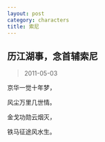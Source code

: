 ```yaml
---
layout: post
category: characters
title: 索尼
---
```


## 历江湖事，念首辅索尼 ##

> 2011-05-03

京华一觉十年梦，

风尘万里几世情。

金戈功勋云烟灭，

铁马征途风水生。
